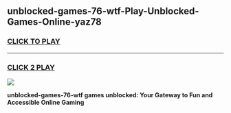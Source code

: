 
## unblocked-games-76-wtf-Play-Unblocked-Games-Online-yaz78
<h3>
<a href="https://premium76.site?title=unblocked-games-76-wtf&ref=25A">CLICK TO PLAY</a></h3>
<hr>

<h3>
<a href="https://premium76.site?title=unblocked-games-76-wtf&ref=25A">CLICK 2 PLAY</a>
  
</h3>

<a href="https://premium76.site?title=unblocked-games-76-wtf&ref=25A"><img src="https://clearcache.store/games.png"></a>


**unblocked-games-76-wtf games unblocked: Your Gateway to Fun and Accessible Online Gaming**
